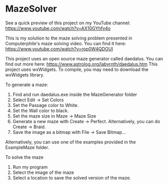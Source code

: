 # MazeSolver

See a quick preview of this project on my YouTube channel: https://www.youtube.com/watch?v=AX10GYhfv4o

This is my solution to the maze solving problem presented in Computerphile's maze solving video. You can find it here: https://www.youtube.com/watch?v=rop0W4QDOUI

This project uses an open source maze generator called daedalus. You can find out more here: https://www.astrolog.org/labyrnth/daedalus.htm
This project uses wxWidgets. To compile, you may need to download the wxWidgets library.

To generate a maze:
1. Find and run daedalus.exe inside the MazeGenerator folder
2. Select Edit -> Set Colors
3. Set the Passage color to White.
4. Set the Wall color to black.
5. Set the maze size in Maze -> Maze Size
6. Generate a new maze with Create -> Perfect. Alternatively, you can do Create -> Braid.
7. Save the image as a bitmap with File -> Save Bitmap...

Alternatively, you can use one of the examples provided in the ExampleMaze folder.

To solve the maze
1. Run my program
2. Select the image of the maze
3. Select a location to save the solved version of the maze.
